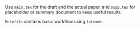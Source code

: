Use `main.tex` for the draft and the actual paper, and `supp.tex` for placeholder or summary document to keep useful results. 

`Makefile` contains basic workflow using `latexmk`. 


